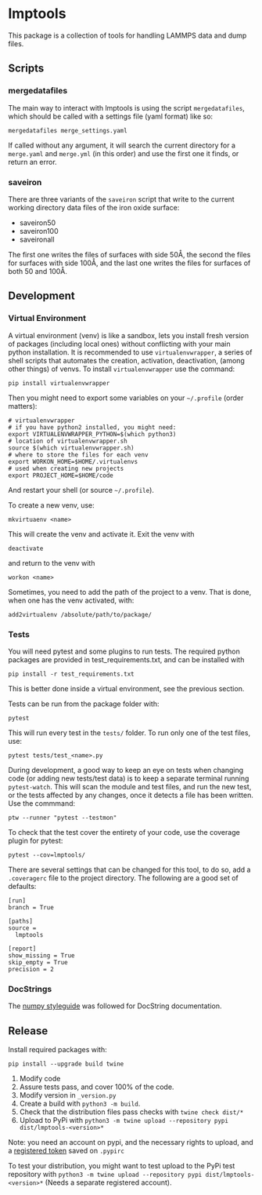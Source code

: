 # lmptools

This package is a collection of tools for handling LAMMPS data and dump files.

## Scripts

### mergedatafiles

The main way to interact with lmptools is using the script `mergedatafiles`, which should be called with a settings file (yaml format) like so:

```
mergedatafiles merge_settings.yaml
```

If called without any argument, it will search the current directory for a `merge.yaml` and `merge.yml` (in this order) and use the first one it finds, or return an error.

### saveiron

There are three variants of the `saveiron` script that write to the current working directory data files of the iron oxide surface:

* saveiron50
* saveiron100
* saveironall

The first one writes the files of surfaces with side 50Å, the second the files for surfaces with side 100Å, and the last one writes the files for surfaces of both 50 and 100Å.


## Development

### Virtual Environment

A virtual environment (venv) is like a sandbox, lets you install fresh version of packages (including local ones) without conflicting with your main python installation.
It is recommended to use `virtualenvwrapper`, a series of shell scripts that automates the creation, activation, deactivation, (among other things) of venvs.
To install `virtualenvwrapper` use the command:

```
pip install virtualenvwrapper
```

Then you might need to export some variables on your `~/.profile` (order matters):

```
# virtualenvwrapper
# if you have python2 installed, you might need:
export VIRTUALENVWRAPPER_PYTHON=$(which python3)
# location of virtualenvwrapper.sh
source $(which virtualenvwrapper.sh)
# where to store the files for each venv
export WORKON_HOME=$HOME/.virtualenvs
# used when creating new projects
export PROJECT_HOME=$HOME/code
```

And restart your shell (or source `~/.profile`).

To create a new venv, use:

```
mkvirtuaenv <name>
```

This will create the venv and activate it.
Exit the venv with

```
deactivate
```

and return to the venv with

```
workon <name>
```

Sometimes, you need to add the path of the project to a venv.
That is done, when one has the venv activated, with:

```
add2virtualenv /absolute/path/to/package/
```

### Tests

You will need pytest and some plugins to run tests.
The required python packages are provided in test\_requirements.txt, and can be installed with

```
pip install -r test_requirements.txt
```

This is better done inside a virtual environment, see the previous section.

Tests can be run from the package folder with:

```
pytest
```

This will run every test in the `tests/` folder.
To run only one of the test files, use:

```
pytest tests/test_<name>.py
```

During development, a good way to keep an eye on tests when changing code (or adding new tests/test data) is to keep a separate terminal running `pytest-watch`.
This will scan the module and test files, and run the new test, or the tests affected by any changes, once it detects a file has been written.
Use the commmand:

```
ptw --runner "pytest --testmon"
```

To check that the test cover the entirety of your code, use the coverage plugin for pytest:

```
pytest --cov=lmptools/
```

There are several settings that can be changed for this tool, to do so, add a `.coveragerc` file to the project directory.
The following are a good set of defaults:

```
[run]
branch = True

[paths]
source =
  lmptools

[report]
show_missing = True
skip_empty = True
precision = 2
```

### DocStrings

The [numpy styleguide] was followed for DocString documentation.


## Release

Install required packages with:

```
pip install --upgrade build twine
```

1. Modify code
2. Assure tests pass, and cover 100% of the code.
3. Modify version in `_version.py`
4. Create a build with `python3 -m build`.
5. Check that the distribution files pass checks with `twine check dist/*`
6. Upload to PyPi with `python3 -m twine upload --repository pypi dist/lmptools-<version>*`


Note: you need an account on pypi, and the necessary rights to upload, and a [registered token] saved on `.pypirc`

To test your distribution, you might want to test upload to the PyPi test repository with `python3 -m twine upload --repository pypi dist/lmptools-<version>*`
(Needs a separate registered account).

[numpy styleguide]: https://numpydoc.readthedocs.io/en/latest/format.html
[registered token]: https://pypi.org/help/#apitoken
